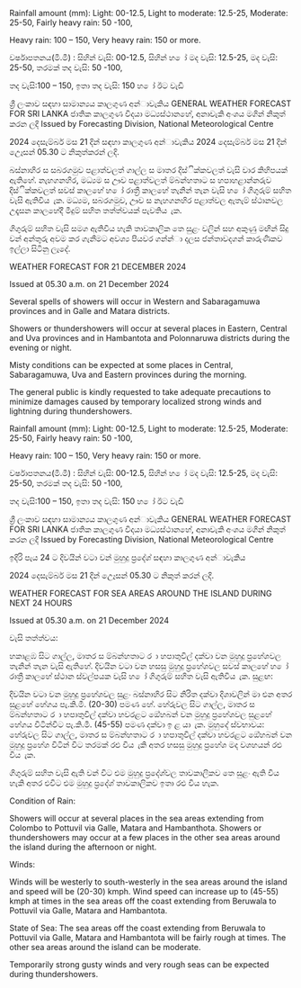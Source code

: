 Rainfall amount (mm): Light: 00-12.5, Light to moderate: 12.5-25, Moderate: 25-50, Fairly heavy rain: 50 -100,

Heavy rain: 100 – 150, Very heavy rain: 150 or more.

වර්ෂාපතනය(මි.මී) : සිහින් වැසි: 00-12.5, සිහින් හ ෝ මද වැසි: 12.5-25, මද වැසි: 25-50, තරමක් තද වැසි: 50 -100,

තද වැසි:100 – 150, ඉතා තද වැසි: 150 හ ෝ ඊට වැඩි

ශ්‍රී ලංකාව සඳහා සාමාන්‍යය කාලගුණ අන්‍ාවැකිය GENERAL WEATHER FORECAST FOR SRI LANKA ජාතික කාලගුණ විදයා මධ්‍යස්ථානහේ, අනාවැකි අංශය මගින් නිකුත් කරන ලදි Issued by Forecasting Division, National Meteorological Centre

2024 දෙසැම්බර් මස 21 දින්‍ සඳහා කාලගුණ අන්‍ාවැකිය 2024 දෙසැම්බර් මස 21 දින්‍ උෙෑසන්‍ 05.30 ට නිකුත්කරන්‍ ලදි.

බස්නාහිර ස සබරගමුව පළාත්වලත් ගාල්ල ස මාතර දිස්ික්කවලත් වැසි වාර කිහිපයක් ඇතිහේ. නැහගනහිර, මධ්‍යම ස ඌව පළාත්වලත් ම්බන්හතාට ස හපාහළාන්නරුව දිස්ික්කවලත් සවස් කාලහේ හ ෝ රාත්‍රී කාලහේ තැනින් තැන වැසි හ ෝ ගිගුරුම් සහිත වැසි ඇතිවිය ැක. මධ්‍යම, සබරගමුව, ඌව ස නැහගනහිර පළාත්වල ඇතැම් ස්ථානවල උදෑසන කාලහේදී මීදුම් සහිත තත්ත්වයක් පැවතිය ැක.

ගිගුරුම් සහිත වැසි සමග ඇතිවිය හැකි තාවකාලික තෙ සුළං වලින් සහ අකුණු මඟින් සිදු වන්‍ අන්‍තුරු අවම කර ගැනීමට අවශ්‍ය පියවර ගන්න්‍ා දලස ජන්‍තාවදගන් කාරුණිකව ඉල්ලා සිටිනු ලැදේ.

WEATHER FORECAST FOR 21 DECEMBER 2024

Issued at 05.30 a.m. on 21 December 2024

Several spells of showers will occur in Western and Sabaragamuwa provinces and in Galle and Matara districts.

Showers or thundershowers will occur at several places in Eastern, Central and Uva provinces and in Hambantota and Polonnaruwa districts during the evening or night.

Misty conditions can be expected at some places in Central, Sabaragamuwa, Uva and Eastern provinces during the morning.

The general public is kindly requested to take adequate precautions to minimize damages caused by temporary localized strong winds and lightning during thundershowers.

Rainfall amount (mm): Light: 00-12.5, Light to moderate: 12.5-25, Moderate: 25-50, Fairly heavy rain: 50 -100,

Heavy rain: 100 – 150, Very heavy rain: 150 or more.

වර්ෂාපතනය(මි.මී) : සිහින් වැසි: 00-12.5, සිහින් හ ෝ මද වැසි: 12.5-25, මද වැසි: 25-50, තරමක් තද වැසි: 50 -100,

තද වැසි:100 – 150, ඉතා තද වැසි: 150 හ ෝ ඊට වැඩි

ශ්‍රී ලංකාව සඳහා සාමාන්‍යය කාලගුණ අන්‍ාවැකිය GENERAL WEATHER FORECAST FOR SRI LANKA ජාතික කාලගුණ විදයා මධ්‍යස්ථානහේ, අනාවැකි අංශය මගින් නිකුත් කරන ලදි Issued by Forecasting Division, National Meteorological Centre

ඉදිරි පැය 24 ට දිවයින්‍ වටා වන්‍ මුහුදු ප්‍රදේශ්‍ සඳහා කාලගුණ අන්‍ාවැකිය

2024 දෙසැම්බර් මස 21 දින්‍ උෙෑසන්‍ 05.30 ට නිකුත් කරන්‍ ලදි.

WEATHER FORECAST FOR SEA AREAS AROUND THE ISLAND DURING NEXT 24 HOURS

Issued at 05.30 a.m. on 21 December 2024

වැසි තත්ත්වය:

හකාළඹ සිට ගාල්ල, මාතර ස ම්බන්හතාට ර ා හපාතුවිල් දක්වා වන මුහුදු ප්‍රහේශවල තැනින් තැන වැසි ඇතිහේ. දිවයින වටා වන හසසු මුහුදු ප්‍රහේශවල සවස් කාලහේ හ ෝ රාත්‍රී කාලහේ ස්ථාන ස්වල්පයක වැසි හ ෝ ගිගුරුම් සහිත වැසි ඇතිවිය ැක. සුළඟ:

දිවයින වටා වන මුහුදු ප්‍රහේශවල සුළං බස්නාහිර සිට නිරිත දක්වා දිශාවලින් මා එන අතර සුළහේ හේගය පැ.කි.මී. (20-30) පමණ හේ. හේරුවල සිට ගාල්ල, මාතර ස ම්බන්හතාට ර ා හපාතුවිල් දක්වා හවරළට ඔේහබන් වන මුහුදු ප්‍රහේශවල සුළහේ හේගය විටින්විට පැ.කි.මී. (45-55) පමණ දක්වා ඉ ළ යා ැක. මුහුදේ ස්වභාවය: හේරුවල සිට ගාල්ල, මාතර ස ම්බන්හතාට ර ා හපාතුවිල් දක්වා හවරළට ඔේහබන් වන මුහුදු ප්‍රහේශ විටින් විට තරමක් රළු විය ැකි අතර හසසු මුහුදු ප්‍රහේශ මද වශහයන් රළු විය ැක.

ගිගුරුම් සහිත වැසි ඇති වන්‍ විට එම මුහුදු ප්‍රදේශ්‍වල තාවකාලිකව තෙ සුළං ඇති විය හැකි අතර එවිට එම මුහුදු ප්‍රදේශ්‍ තාවකාලිකව ඉතා රළු විය හැක.

Condition of Rain:

Showers will occur at several places in the sea areas extending from Colombo to Pottuvil via Galle, Matara and Hambanthota. Showers or thundershowers may occur at a few places in the other sea areas around the island during the afternoon or night.

Winds:

Winds will be westerly to south-westerly in the sea areas around the island and speed will be (20-30) kmph. Wind speed can increase up to (45-55) kmph at times in the sea areas off the coast extending from Beruwala to Pottuvil via Galle, Matara and Hambantota.

State of Sea: The sea areas off the coast extending from Beruwala to Pottuvil via Galle, Matara and Hambantota will be fairly rough at times. The other sea areas around the island can be moderate.

Temporarily strong gusty winds and very rough seas can be expected during thundershowers.